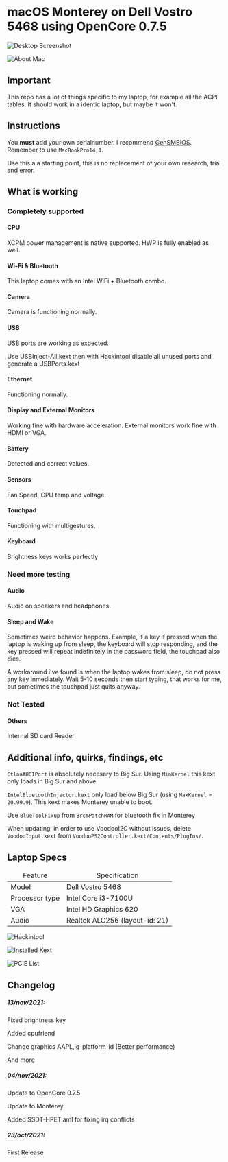 <h1>macOS Monterey on Dell Vostro 5468 using OpenCore 0.7.5</h1>

![Desktop Screenshot](https://user-images.githubusercontent.com/40514988/140243848-203fd15b-d141-4fe2-b095-3bc763569299.png)

![About Mac](https://user-images.githubusercontent.com/40514988/140243924-a3c20205-5b3c-4d5d-ba78-bdca13c55cdc.png)


## Important

This repo has a lot of things specific to my laptop, for example all the ACPI tables. It should work in a identic laptop, but maybe it won't.

## Instructions

You **must** add your own serialnumber. I recommend [GenSMBIOS](https://github.com/corpnewt/GenSMBIOS). Remember to use `MacBookPro14,1`. 

Use this a a starting point, this is no replacement of your own research, trial and error.

## What is working

### Completely supported

#### CPU

XCPM power management is native supported. HWP is fully enabled as well.

#### Wi-Fi & Bluetooth

This laptop comes with an Intel WiFi + Bluetooth combo.

#### Camera

Camera is functioning normally.

#### USB

USB ports are working as expected.

Use USBInject-All.kext then with Hackintool disable all unused ports and generate a USBPorts.kext

#### Ethernet

Functioning normally.

#### Display and External Monitors

Working fine with hardware acceleration. External monitors work fine with HDMI or VGA.

#### Battery

Detected and correct values.

#### Sensors

Fan Speed, CPU temp and voltage.

#### Touchpad

Functioning with multigestures.

#### Keyboard

Brightness keys works perfectly

### Need more testing

#### Audio

Audio on speakers and headphones.

#### Sleep and Wake

Sometimes weird behavior happens. Example, if a key if pressed when the laptop is waking up from sleep, the keyboard will stop responding, and the key pressed will repeat indefinitely in the password field, the touchpad also dies.

A workaround i've found is when the laptop wakes from sleep, do not press any key inmediately. Wait 5-10 seconds then start typing, that works for me, but sometimes the touchpad just quits anyway.

### Not Tested

#### Others

Internal SD card Reader


## Additional info, quirks, findings, etc 

`CtlnaAHCIPort` is absolutely necesary to Big Sur. Using `MinKernel` this kext only loads in Big Sur and above

`IntelBluetoothInjector.kext` only load below Big Sur (using `MaxKernel` = `20.99.9`). This kext makes Monterey unable to boot.

Use `BlueToolFixup` from `BrcmPatchRAM` for bluetooth fix in Monterey

When updating, in order to use VoodooI2C without issues, delete `VoodooInput.kext` from `VoodooPS2Controller.kext/Contents/PlugIns/`.

<h2>Laptop Specs</h2>
<table>
  <thead>
    <tr>
      <td style="text-align: center">Feature</td>
      <td style="text-align: center">Specification</td>
    </tr>
  </thead>
  <tbody>
    <tr>
      <td>Model</td>
      <td>Dell Vostro 5468</td>
    </tr>
    <tr>
      <td>Processor type</td>
      <td>Intel Core i3-7100U</td>
    </tr>
     <tr>
      <td>VGA</td>
      <td>Intel HD Graphics 620</td>
    </tr>
    <tr>
      <td>Audio</td>
      <td>Realtek ALC256 (layout-id: 21)</td>
    </tr>
    <tr>
    </tr>
  </tbody>
</table>


![Hackintool](https://user-images.githubusercontent.com/40514988/140244023-b2f295e1-6db5-469a-9e91-558ca13fbc3d.png)

![Installed Kext](https://user-images.githubusercontent.com/40514988/140244055-ed115da1-59e5-496b-a7d6-b0d68b4d5e85.png)

![PCIE List](https://user-images.githubusercontent.com/40514988/140244075-083bdb38-7551-43f1-82e7-59eb66f76fe3.png)

## Changelog

##### 13/nov/2021:

Fixed brightness key

Added cpufriend

Change graphics AAPL,ig-platform-id (Better performance)

And more

##### 04/nov/2021:

Update to OpenCore 0.7.5

Update to Monterey

Added SSDT-HPET.aml for fixing irq conflicts

##### 23/oct/2021:

First Release
